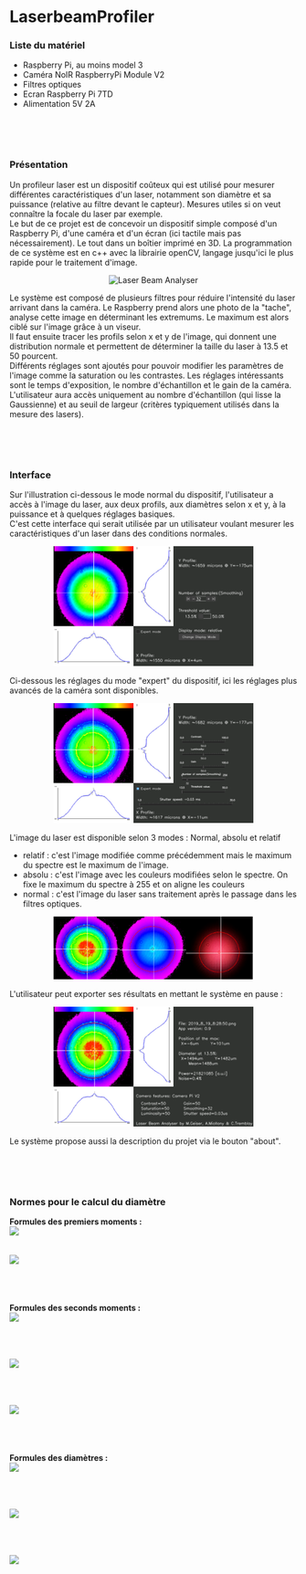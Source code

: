 # LaserbeamProfiler

<h3>Liste du matériel</h3>
<ul>
  <li>Raspberry Pi, au moins model 3</li>
  <li>Caméra NoIR RaspberryPi Module V2</li>
  <li>Filtres optiques</li>
  <li>Ecran Raspberry Pi 7TD</li>
  <li>Alimentation 5V 2A</li>
</ul>




<br/><br/><br/>
<h3>Présentation</h3>

Un profileur laser est un dispositif coûteux qui est utilisé pour mesurer différentes caractéristiques d'un laser, notamment son diamètre et sa puissance (relative au filtre devant le capteur). Mesures utiles si on veut connaître la focale du laser par exemple.<br/> 
Le but de ce projet est de concevoir un dispositif simple composé d'un Raspberry Pi, d'une caméra et d'un écran (ici tactile mais pas nécessairement). Le tout dans un boîtier imprimé en 3D. La programmation de ce système est en c++ avec la librairie openCV, langage jusqu'ici le plus rapide pour le traitement d'image. 

<p align="center">
  <img src="gallery/Laser_profiler.jpg" width="350" title="Laser Beam Analyser">
</p>



Le système est composé de plusieurs filtres pour réduire l'intensité du laser arrivant dans la caméra. Le Raspberry prend alors une photo de la "tache", analyse cette image en déterminant les extremums. Le maximum est alors ciblé sur l'image grâce à un viseur.<br/> 
Il faut ensuite tracer les profils selon x et y de l'image, qui donnent une distribution normale et permettent de déterminer la taille du laser à 13.5 et 50 pourcent.<br/> 
Différents réglages sont ajoutés pour pouvoir modifier les paramètres de l'image comme la saturation ou les contrastes. Les réglages intéressants sont le temps d'exposition, le nombre d'échantillon et le gain de la caméra.<br/> 
L'utilisateur aura accès uniquement au nombre d'échantillon (qui lisse la Gaussienne) et au seuil de largeur (critères typiquement utilisés dans la mesure des lasers).<br/> 

<br/><br/><br/>
<h3>Interface</h3>

Sur l'illustration ci-dessous le mode normal du dispositif, l'utilisateur a accès à l'image du laser, aux deux profils, aux diamètres selon x et y, à la puissance et à quelques réglages basiques. <br/> 
C'est cette interface qui serait utilisée par un utilisateur voulant mesurer les caractéristiques d'un laser dans des conditions normales.
<p align="center">
  <img src="gallery/Interface_Laser_profiler_normal.png" width="350" title="Interface simple Laser Beam Analyser">
</p>


Ci-dessous les réglages du mode "expert" du dispositif, ici les réglages plus avancés de la caméra sont disponibles.
<p align="center">
  <img src="gallery/Interface_Laser_profiler_expert.png" width="350" title="Interface expert Laser Beam Analyser">
</p>



L'image du laser est disponible selon 3 modes : Normal, absolu et relatif
<ul>
  <li>relatif : c'est l'image modifiée comme précédemment mais le maximum du spectre est le maximum de l'image.</li>
  <li>absolu : c'est l'image avec les couleurs modifiées selon le spectre. On fixe le maximum du spectre à 255 et on aligne les couleurs </li>
  <li>normal : c'est l'image du laser sans traitement après le passage dans les filtres optiques.</li>
</ul>
<p align="center">
  <img src="gallery/diffaffichage.png" width="350" title="Différents affichages Laser Beam Analyser">
</p>


L'utilisateur peut exporter ses résultats en mettant le système en pause : 
<p align="center">
  <img src="gallery/Interface_Laser_profiler_pause.png" width="350" title="Interface pause/exporté Laser Beam Analyser">
</p>


Le système propose aussi la description du projet via le bouton "about".


<br/><br/><br/>
<h3>Normes pour le calcul du diamètre</h3>

<strong>Formules des premiers moments :</strong><br/>
<img src="http://latex.codecogs.com/svg.latex?\bar{x}(z)=\frac{\int_{-\infty}^{+\infty} \int_{-\infty}^{+\infty}E(x,y,z)x dx dy}{\int_{-\infty}^{+\infty} \int_{-\infty}^{+\infty}E(x,y,z) dx dy}" border="0"/>
<br/><br/>

<img src="http://latex.codecogs.com/svg.latex?\bar{y}(z)=\frac{\int_{-\infty}^{+\infty} \int_{-\infty}^{+\infty}E(x,y,z)y dx dy}{\int_{-\infty}^{+\infty} \int_{-\infty}^{+\infty}E(x,y,z) dx dy}" border="0"/>


<br/><br/><br/>
<strong>Formules des seconds moments :</strong><br/>
<img src="http://latex.codecogs.com/svg.latex?\sigma_{x}^{2}(z)=\frac{\int_{-\infty}^{+\infty} \int_{-\infty}^{+\infty}E(x,y,z)(x-\bar{x})^{2} dx dy}{\int_{-\infty}^{+\infty} \int_{-\infty}^{+\infty}E(x,y,z) dx dy}" border="0"/>

<br/><br/>

<img src="http://latex.codecogs.com/svg.latex?\sigma_{y}^{2}(z)=\frac{\int_{-\infty}^{+\infty} \int_{-\infty}^{+\infty}E(x,y,z)(y-\bar{y})^{2} dx dy}{\int_{-\infty}^{+\infty} \int_{-\infty}^{+\infty}E(x,y,z) dx dy}" border="0"/>

<br/><br/>

<img src="http://latex.codecogs.com/svg.latex?\sigma_{xy}^{2}(z)=\frac{\int_{-\infty}^{+\infty} \int_{-\infty}^{+\infty}E(x,y,z)(x-\bar{x})(y-\bar{y}) dx dy}{\int_{-\infty}^{+\infty} \int_{-\infty}^{+\infty}E(x,y,z) dx dy}" border="0"/>

<br/><br/><br/>
<strong>Formules des diamètres :</strong><br/>
<img src="http://latex.codecogs.com/svg.latex?d_{\sigma_x}(z)=2\sqrt{2}(\sigma_x^{2}+\sigma_y^{2}+2\left | \sigma_x_y^{2} \right |)^{\frac{1}{2}}" border="0"/>

<br/><br/>

<img src="http://latex.codecogs.com/svg.latex?d_{\sigma_y}(z)=2\sqrt{2}(\sigma_x^{2}+\sigma_y^{2}-2\left | \sigma_x_y^{2} \right |)^{\frac{1}{2}}" border="0"/>

<br/><br/>

<img src="http://latex.codecogs.com/svg.latex?d_{\sigma_y}(z)=2\sqrt{2}(\sigma_x^{2}+\sigma_y^{2})^{\frac{1}{2}}" border="0"/>
